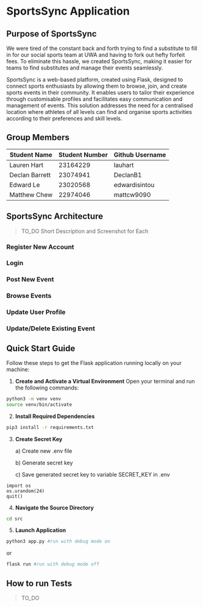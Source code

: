 # SportsSync Application

## Purpose of SportsSync

We were tired of the constant back and forth trying to find a substitute to fill in for our social sports team at UWA and having to fork out hefty forfeit fees. To eliminate this hassle, we created SportsSync, making it easier for teams to find substitutes and manage their events seamlessly.

SportsSync is a web-based platform, created using Flask, designed to connect sports enthusiasts by allowing them to browse, join, and create sports events in their community. It enables users to tailor their experience through customisable profiles and facilitates easy communication and management of events. This solution addresses the need for a centralised location where athletes of all levels can find and organise sports activities according to their preferences and skill levels.

## Group Members

| Student Name   | Student Number | Github Username |
| -------------- | -------------- | --------------- |
| Lauren Hart    | 23164229       | lauhart         |
| Declan Barrett | 23074941       | DeclanB1        |
| Edward Le      | 23020568       | edwardisintou   |
| Matthew Chew   | 22974046       | mattcw9090      |


## SportsSync Architecture

>TO_DO Short Description and Screenshot for Each

### Register New Account

### Login

### Post New Event

### Browse Events

### Update User Profile

### Update/Delete Existing Event

## Quick Start Guide

Follow these steps to get the Flask application running locally on your machine:

1. **Create and Activate a Virtual Environment**
   Open your terminal and run the following commands:

```bash
python3 -m venv venv
source venv/bin/activate
```

2. **Install Required Dependencies**

```bash
pip3 install -r requirements.txt
```

3. **Create Secret Key**

   a) Create new .env file

   b) Generate secret key

   c) Save generated secret key to variable SECRET_KEY in .env

```python3
import os
os.urandom(24)
quit()
```

4. **Navigate the Source Directory**

```bash
cd src
```

5. **Launch Application**

```bash
python3 app.py #run with debug mode on
```

or

```bash
flask run #run with debug mode off
```

## How to run Tests

>TO_DO
